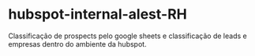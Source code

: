 # hubspot-internal-alest-RH
Classificação de prospects pelo google sheets e classificação de leads e empresas dentro do ambiente da hubspot.
